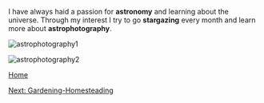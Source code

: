 I have always haid a passion for **astronomy** and learning about the universe. 
Through my interest I try to go **stargazing** every month and learn more about **astrophotography**.

![astrophotography1](https://plus.unsplash.com/premium_photo-1661962607720-d23f056f56e6?q=80&w=1974&auto=format&fit=crop&ixlib=rb-4.0.3&ixid=M3wxMjA3fDB8MHxwaG90by1wYWdlfHx8fGVufDB8fHx8fA%3D%3D)

![astrophotography2](https://www.amnh.org/var/ezflow_site/storage/images/media/amnh/images/explore/ology-images/astronomy/the-milky-way-galaxy/milky-way-galaxy-topview/4971857-3-eng-US/milky-way-galaxy-topview_full_990.jpg)

[Home](README.md)

[Next: Gardening-Homesteading](Gardening-Homesteading.md)
